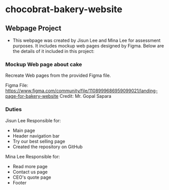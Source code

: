 # chocobrat-bakery-website
## Webpage Project
- This webpage was created by Jisun Lee and Mina Lee for assessment purposes. It includes mockup web pages designed by Figma. Below are the details of it included in this project:

### Mockup Web page about cake
Recreate Web pages from the provided Figma file.

Figma File: https://www.figma.com/community/file/1108999686959099021/landing-page-for-bakery-website
Credit: Mr. Gopal Sapara

### Duties
Jisun Lee
    Responsible for:
- Main page
- Header navigation bar
- Try our best selling page
- Created the repository on GitHub

Mina Lee
    Responsible for:
- Read more page
- Contact us page
- CEO's quote page
- Footer